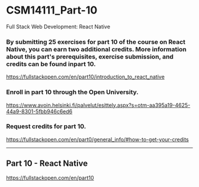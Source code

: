 # CSM14111_Part-10
Full Stack Web Development: React Native 

### By submitting 25 exercises for part 10 of the course on React Native, you can earn two additional credits. More information about this part's prerequisites, exercise submission, and credits can be found inpart 10. 
https://fullstackopen.com/en/part10/introduction_to_react_native

### Enroll in part 10 through the Open University. 
https://www.avoin.helsinki.fi/palvelut/esittely.aspx?s=otm-aa395a19-4625-44a9-8301-5fbb946c6ed6

### Request credits for part 10. 
https://fullstackopen.com/en/part0/general_info/#how-to-get-your-credits

-------------------------------------
## Part 10 - React Native
https://fullstackopen.com/en/part10
